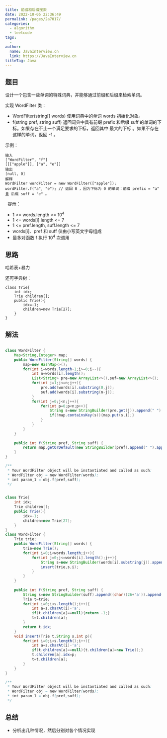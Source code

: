 ```yaml
---
title: 前缀和后缀搜索
date: 2022-10-05 22:36:49
permalink: /pages/2a7017/
categories:
  - algorithm
  - leetcode
tags:
  - 
author: 
  name: JavaInterview.cn
  link: https://JavaInterview.cn
titleTag: Java
---
```


## 题目

设计一个包含一些单词的特殊词典，并能够通过前缀和后缀来检索单词。

实现 WordFilter 类：

- WordFilter(string[] words) 使用词典中的单词 words 初始化对象。
- f(string pref, string suff) 返回词典中具有前缀 prefix 和后缀 suff 的单词的下标。如果存在不止一个满足要求的下标，返回其中 最大的下标 。如果不存在这样的单词，返回 -1 。


示例：

    输入
    ["WordFilter", "f"]
    [[["apple"]], ["a", "e"]]
    输出
    [null, 0]
    解释
    WordFilter wordFilter = new WordFilter(["apple"]);
    wordFilter.f("a", "e"); // 返回 0 ，因为下标为 0 的单词：前缀 prefix = "a" 且 后缀 suff = "e" 。
 
提示：

- 1 <= words.length <= 10<sup>4</sup>
- 1 <= words[i].length <= 7
- 1 <= pref.length, suff.length <= 7
- words[i]、pref 和 suff 仅由小写英文字母组成
- 最多对函数 f 执行 10<sup>4</sup> 次调用

## 思路

哈希表+暴力 

还可字典树：

    class Trie{
        int idx;
        Trie children[];
        public Trie(){
            idx=-1;
            children=new Trie[27];
        }
    }


## 解法
```java

class WordFilter {
    Map<String,Integer> map;
    public WordFilter(String[] words) {
        map=new HashMap<>();
        for(int i=words.length-1;i>=0;i--){
            int n=words[i].length();
            List<String> pre=new ArrayList<>(),suf=new ArrayList<>();
            for(int j=1;j<=n;j++){
                pre.add(words[i].substring(0,j));
                suf.add(words[i].substring(n-j));
            }
            for(int j=0;j<n;j++){
                for(int p=0;p<n;p++){
                    String s=new StringBuilder(pre.get(j)).append(" ").append(suf.get(p)).toString();
                    if(!map.containsKey(s)){map.put(s,i);}
                }
            }
        }
    }
    
    public int f(String pref, String suff) {
        return map.getOrDefault(new StringBuilder(pref).append(" ").append(suff).toString(),-1);
    }
}

/**
 * Your WordFilter object will be instantiated and called as such:
 * WordFilter obj = new WordFilter(words);
 * int param_1 = obj.f(pref,suff);
 */


class Trie{
    int idx;
    Trie children[];
    public Trie(){
        idx=-1;
        children=new Trie[27];
    }
}
class WordFilter {
    Trie trie;
    public WordFilter(String[] words) {
        trie=new Trie();
        for(int i=0;i<words.length;i++){
            for(int j=0;j<=words[i].length();j++){
                String s=new StringBuilder(words[i].substring(j)).append((char)(26+'a')).append(words[i]).toString();
                insert(trie,s,i);
            }
        }
    }
    
    public int f(String pref, String suff) {
        String s=new StringBuilder(suff).append((char)(26+'a')).append(pref).toString();
        Trie t=trie;
        for(int i=0;i<s.length();i++){
            int a=s.charAt(i)-'a';
            if(t.children[a]==null){return -1;}
            t=t.children[a];
        }
        return t.idx;
    }
    void insert(Trie t,String s,int p){
        for(int i=0;i<s.length();i++){
            int a=s.charAt(i)-'a';
            if(t.children[a]==null){t.children[a]=new Trie();}
            t.children[a].idx=p;
            t=t.children[a];
        }
    }
}

/**
 * Your WordFilter object will be instantiated and called as such:
 * WordFilter obj = new WordFilter(words);
 * int param_1 = obj.f(pref,suff);
 */
```

## 总结

- 分析出几种情况，然后分别对各个情况实现 
